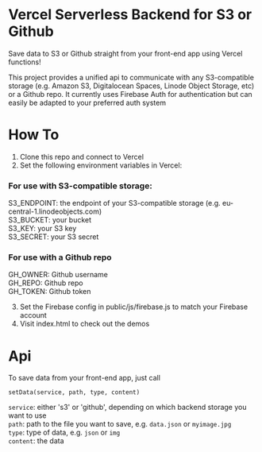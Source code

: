 # Vercel Serverless Backend for S3 or Github

Save data to S3 or Github straight from your front-end app using Vercel functions!

This project provides a unified api to communicate with any S3-compatible storage (e.g. Amazon S3, Digitalocean Spaces, Linode Object Storage, etc) or a Github repo. It currently uses Firebase Auth for authentication but can easily be adapted to your preferred auth system

# How To

1.  Clone this repo and connect to Vercel
2.  Set the following environment variables in Vercel:

### For use with S3-compatible storage:
S3_ENDPOINT: the endpoint of your S3-compatible storage (e.g. eu-central-1.linodeobjects.com)\
S3_BUCKET: your bucket\
S3_KEY: your S3 key\
S3_SECRET: your S3 secret

### For use with a Github repo
GH_OWNER: Github username\
GH_REPO: Github repo\
GH_TOKEN: Github token

3. Set the Firebase config in public/js/firebase.js to match your Firebase account
4. Visit index.html to check out the demos

# Api

To save data from your front-end app, just call

`setData(service, path, type, content)`

`service`: either 's3' or 'github', depending on which backend storage you want to use\
`path`: path to the file you want to save, e.g. `data.json` or `myimage.jpg`\
`type`: type of data, e.g. `json` or `img`\
`content`: the data
